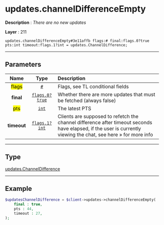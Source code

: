 # updates.channelDifferenceEmpty

**Description** : *There are no new updates*

**Layer** : 211

```tl
updates.channelDifferenceEmpty#3e11affb flags:# final:flags.0?true pts:int timeout:flags.1?int = updates.ChannelDifference;
```

---

## Parameters

| Name | Type | Description |
| :---: | :---: | :--- |
| <mark>flags</mark> | [`#`](type/#) | Flags, see TL conditional fields |
| **final** | [`flags.0?true`](type/true) | Whether there are more updates that must be fetched (always false) |
| <mark>pts</mark> | [`int`](type/int) | The latest PTS |
| **timeout** | [`flags.1?int`](type/int) | Clients are supposed to refetch the channel difference after timeout seconds have elapsed, if the user is currently viewing the chat, see here » for more info |

---

## Type

[updates.ChannelDifference](type/updates.ChannelDifference)

---

## Example

```php
$updatesChannelDifference = $client->updates->channelDifferenceEmpty(
	final : true,
	pts : 44,
	timeout : 27,
);
```